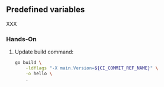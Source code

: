 <!-- .slide: id="gitlab_predefined_variables" -->

## Predefined variables

XXX

### Hands-On

1. Update build command:

    ```bash
    go build \
        -ldflags "-X main.Version=${CI_COMMIT_REF_NAME}" \
        -o hello \
        .
    ```
